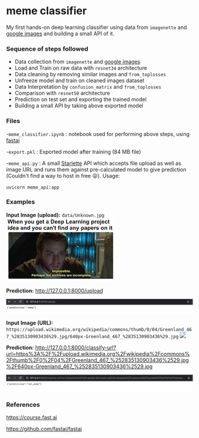 # meme classifier

My first hands-on deep learning classifier using data from `imagenette` and [google images](https://images.google.com) and building a small API of it.

### Sequence of steps followed
- Data collection from `imagenette` and [google images](https://images.google.com)
- Load and Train on raw data with `resnet34` architecture
- Data cleaning by removing similar images and `from_toplosses`
- Unfreeze model and train on cleaned images dataset
- Data Interpretation by `confusion_matrix` and `from_toplosses`
- Comparison with `resnet50` architecture
- Prediction on test set and exporting the trained model
- Building a small API by taking above exported model

### Files
-`meme_classifier.ipynb` : notebook used for performing above steps, using [fastai](https://github.com/fastai/fastai)

-`export.pkl` : Exported model after training (84 MB file)

-`meme_api.py` : A small [Starlette](https://www.starlette.io) API which accepts file upload as well as image URL and runs them against pre-calculated model to give prediction (Couldn't find a way to host in free :stuck_out_tongue_winking_eye:). Usage:

```
uvicorn meme_api:app
```

### Examples
**Input Image (upload):** `data/Unknown.jpg`
<img src="data/Unknown.jpg">

**Prediction:**
http://127.0.0.1:8000/upload

<img src="data/ex1.png">


**Input Image (URL):** `https://upload.wikimedia.org/wikipedia/commons/thumb/0/04/Greenland_467_%2835130903436%29.jpg/640px-Greenland_467_%2835130903436%29.jpg`
<img src="https://upload.wikimedia.org/wikipedia/commons/thumb/0/04/Greenland_467_%2835130903436%29.jpg/640px-Greenland_467_%2835130903436%29.jpg">

**Prediction:**
http://127.0.0.1:8000/classify-url?url=https%3A%2F%2Fupload.wikimedia.org%2Fwikipedia%2Fcommons%2Fthumb%2F0%2F04%2FGreenland_467_%252835130903436%2529.jpg%2F640px-Greenland_467_%252835130903436%2529.jpg

<img src="data/ex2.png">

### References
https://course.fast.ai

https://github.com/fastai/fastai
